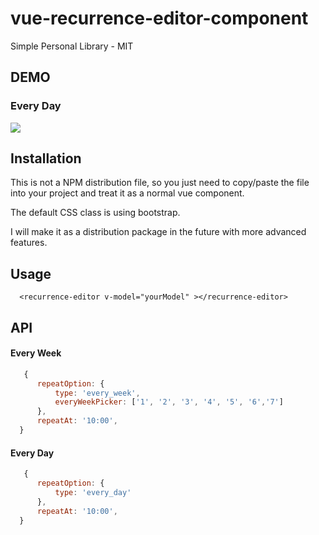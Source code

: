 # vue-recurrence-editor-component

Simple Personal Library - MIT

## DEMO

### Every Day
<img src="https://github.com/RyanDaDeng/vue-scheduler-component/blob/master/demo_scheduler.gif"/>

## Installation

 This is not a NPM distribution file, so you just need to copy/paste the file into your project and treat it as a normal vue component.
 
 The default CSS class is using bootstrap.
 
 I will make it as a distribution package in the future with more advanced features.
 
## Usage

````vue
  <recurrence-editor v-model="yourModel" ></recurrence-editor>
 ````
## API

#### Every Week
````js
   {
      repeatOption: {
          type: 'every_week',
          everyWeekPicker: ['1', '2', '3', '4', '5', '6','7']
      },
      repeatAt: '10:00',
  }
````

#### Every Day
````js
   {
      repeatOption: {
          type: 'every_day'
      },
      repeatAt: '10:00',
  }
````
